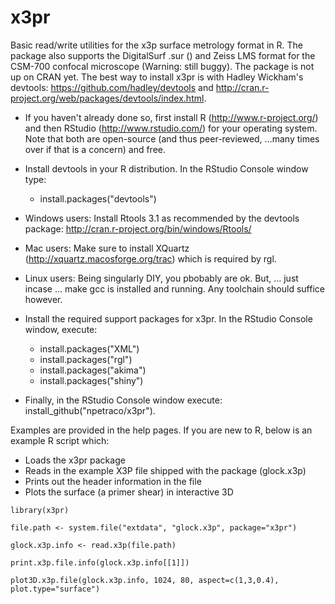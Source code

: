 # x3pr 

Basic read/write utilities for the x3p surface metrology format in R. The package also supports the DigitalSurf .sur () and Zeiss LMS format for the CSM-700 confocal microscope (Warning: still buggy). The package is not up on CRAN yet. 
The best way to install x3pr is with Hadley Wickham's devtools: https://github.com/hadley/devtools 
and http://cran.r-project.org/web/packages/devtools/index.html. 

* If you haven't already done so, first install R (http://www.r-project.org/) and then RStudio (http://www.rstudio.com/) for your operating system. Note that both are open-source (and thus peer-reviewed, ...many times over if that is a concern) and free. 

* Install devtools in your R distribution. In the RStudio Console window type:
  * install.packages("devtools")

* Windows users: Install Rtools 3.1 as recommended by the devtools package: http://cran.r-project.org/bin/windows/Rtools/ 

* Mac users: Make sure to install XQuartz (http://xquartz.macosforge.org/trac) which is required by rgl.

* Linux users: Being singularly DIY, you pbobably are ok. But, ... just incase ... make gcc is installed and running. Any toolchain should suffice however.

* Install the required support packages for x3pr. In the RStudio Console window, execute:
  * install.packages("XML")
  * install.packages("rgl")
  * install.packages("akima")
  * install.packages("shiny")

* Finally, in the RStudio Console window execute: install_github("npetraco/x3pr").

Examples are provided in the help pages. If you are new to R, below is an example R script which:

* Loads the x3pr package
* Reads in the example X3P file shipped with the package (glock.x3p)
* Prints out the header information in the file
* Plots the surface (a primer shear) in interactive 3D

`library(x3pr)`

`file.path <- system.file("extdata", "glock.x3p", package="x3pr")`

`glock.x3p.info <- read.x3p(file.path)`

`print.x3p.file.info(glock.x3p.info[[1]])`

`plot3D.x3p.file(glock.x3p.info, 1024, 80, aspect=c(1,3,0.4), plot.type="surface")`